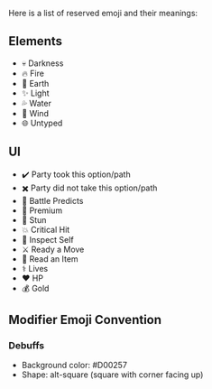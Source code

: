 Here is a list of reserved emoji and their meanings:

## Elements
* 💀 Darkness
* 🔥 Fire
* 🌿 Earth
* ✨ Light
* 💦 Water
* 💨 Wind
* 🌐 Untyped

## UI
* ✔️ Party took this option/path
* ✖️ Party did not take this option/path
* 🔮 Battle Predicts
* 💎 Premium
* 💫 Stun
* 💥 Critical Hit
* 🔎 Inspect Self
* ⚔ Ready a Move
* 🧪 Read an Item
* ⚕️ Lives
* ❤️ HP
* 💰 Gold

## Modifier Emoji Convention
### Debuffs
- Background color: #D00257
- Shape: alt-square (square with corner facing up)
